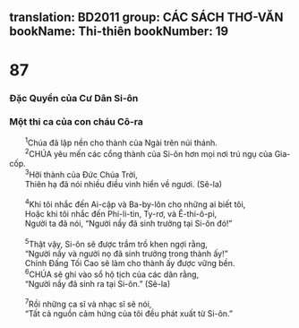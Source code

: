 translation: BD2011
group: CÁC SÁCH THƠ-VĂN
bookName: Thi-thiên 
bookNumber: 19
-------

<div class="title"><h1>87</h1><h3>Ðặc Quyền của Cư Dân Si-ôn</h3><h3>Một thi ca của con cháu Cô-ra</h3></div>
<span class="verse thi_87_1">  <sup>1</sup>Chúa đã lập nền cho thành của Ngài trên núi thánh.<br/></span>
<span class="verse thi_87_2">  <sup>2</sup>CHÚA yêu mến các cổng thành của Si-ôn hơn mọi nơi trú ngụ của Gia-cốp.<br/></span>
<span class="verse thi_87_3">  <sup>3</sup>Hỡi thành của Ðức Chúa Trời,<br/>  Thiên hạ đã nói nhiều điều vinh hiển về ngươi. (Sê-la)<br/><br/></span>
<span class="verse thi_87_4">  <sup>4</sup>Khi tôi nhắc đến Ai-cập và Ba-by-lôn cho những ai biết tôi,<br/>  Hoặc khi tôi nhắc đến Phi-li-tin, Ty-rơ, và Ê-thi-ô-pi,<br/>  Người ta đã nói, “Người nầy đã sinh trưởng tại Si-ôn đó!” <br/><br/></span>
<span class="verse thi_87_5">  <sup>5</sup>Thật vậy, Si-ôn sẽ được trầm trồ khen ngợi rằng,<br/>  “Người nầy và người nọ đã sinh trưởng trong thành ấy!”<br/>  Chính Ðấng Tối Cao sẽ làm cho thành ấy được vững bền.<br/></span>
<span class="verse thi_87_6">  <sup>6</sup>CHÚA sẽ ghi vào sổ hộ tịch của các dân rằng,<br/>  “Người nầy đã sinh ra tại Si-ôn.” (Sê-la)<br/><br/></span>
<span class="verse thi_87_7">  <sup>7</sup>Rồi những ca sĩ và nhạc sĩ sẽ nói,<br/>  “Tất cả nguồn cảm hứng của tôi đều phát xuất từ Si-ôn.”<br/></span>
